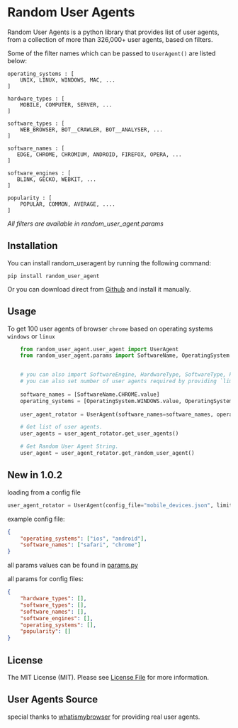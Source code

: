 Random User Agents
==================

Random User Agents is a python library that provides list of user agents,
from a collection of more than 326,000+ user agents, based on filters.

Some of the filter names which can be passed to `UserAgent()` are listed below:

    operating_systems : [
        UNIX, LINUX, WINDOWS, MAC, ...
    ]

    hardware_types : [
        MOBILE, COMPUTER, SERVER, ...
    ]

    software_types : [
        WEB_BROWSER, BOT__CRAWLER, BOT__ANALYSER, ...
    ]

    software_names : [
       EDGE, CHROME, CHROMIUM, ANDROID, FIREFOX, OPERA, ...
    ]

    software_engines : [
       BLINK, GECKO, WEBKIT, ...
    ]
    
    popularity : [
        POPULAR, COMMON, AVERAGE, ....
    ]


*All filters are available in random_user_agent.params*


Installation
------------

You can install random_useragent by running the following command:

    pip install random_user_agent

Or you can download direct from [Github](https://github.com/Luqman-Ud-Din/random_user_agent) and install it manually.


Usage
-----

To get 100 user agents of browser `chrome` based on operating systems `windows` or `linux`


```python
    from random_user_agent.user_agent import UserAgent
    from random_user_agent.params import SoftwareName, OperatingSystem


    # you can also import SoftwareEngine, HardwareType, SoftwareType, Popularity from random_user_agent.params
    # you can also set number of user agents required by providing `limit` as parameter
    
    software_names = [SoftwareName.CHROME.value]
    operating_systems = [OperatingSystem.WINDOWS.value, OperatingSystem.LINUX.value]   
    
    user_agent_rotator = UserAgent(software_names=software_names, operating_systems=operating_systems, limit=100)

    # Get list of user agents.
    user_agents = user_agent_rotator.get_user_agents()

    # Get Random User Agent String.
    user_agent = user_agent_rotator.get_random_user_agent()

```

New in 1.0.2
---

loading from a config file

```python
user_agent_rotator = UserAgent(config_file="mobile_devices.json", limit=100)
```

example config file:

```json
{
    "operating_systems": ["ios", "android"],
    "software_names": ["safari", "chrome"]
}
```

all params values can be found in [params.py](random_user_agent/params.py)

all params for config files: 

```json
{
    "hardware_types": [],
    "software_types": [],
    "software_names": [],
    "software_engines": [],
    "operating_systems": [],
    "popularity": []
}
```

License
-------
The MIT License (MIT). Please see [License File](https://github.com/Luqman-Ud-Din/random_user_agent/blob/master/LICENSE) for more information.


User Agents Source
-------
special thanks to [whatismybrowser](https://developers.whatismybrowser.com/) for providing real user agents.
